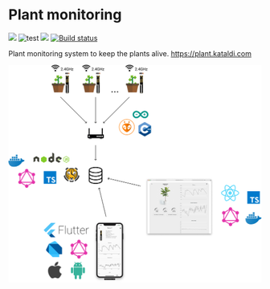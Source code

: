 # Plant monitoring

![](https://github.com/aldis-ameriks/plant-monitoring/workflows/lint/badge.svg?branch=master)
![test](https://github.com/aldis-ameriks/plant-monitoring/workflows/test/badge.svg)
![](https://github.com/aldis-ameriks/plant-monitoring/workflows/e2e/badge.svg?branch=master)
[![Build status](https://build.appcenter.ms/v0.1/apps/cd7957e9-a051-45ce-8955-5841b75efd6d/branches/master/badge)](https://appcenter.ms)

Plant monitoring system to keep the plants alive.
https://plant.kataldi.com

<p align="center">
  <img src="./.misc/plant-monitoring.png" width="668">
</p>
